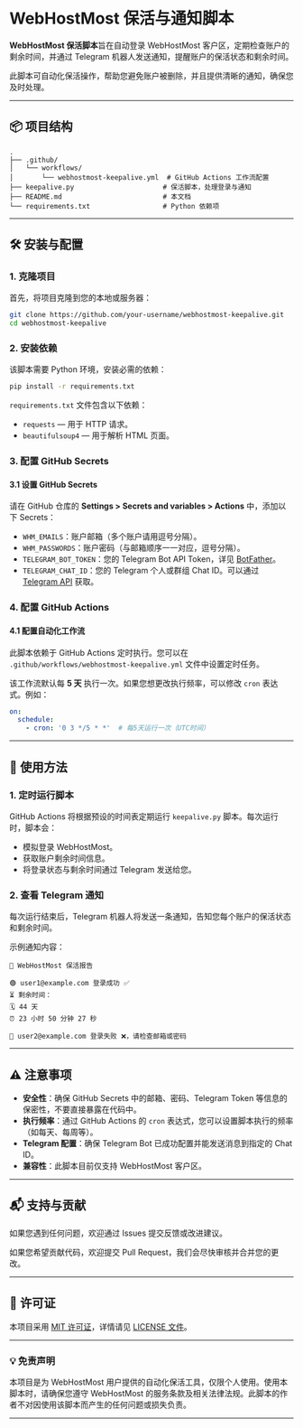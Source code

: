 # WebHostMost 保活与通知脚本

**WebHostMost 保活脚本**旨在自动登录 WebHostMost 客户区，定期检查账户的剩余时间，并通过 Telegram 机器人发送通知，提醒账户的保活状态和剩余时间。

此脚本可自动化保活操作，帮助您避免账户被删除，并且提供清晰的通知，确保您及时处理。

---

## 📦 项目结构

```
.
├── .github/
│   └── workflows/
│       └── webhostmost-keepalive.yml  # GitHub Actions 工作流配置
├── keepalive.py                      # 保活脚本，处理登录与通知
├── README.md                         # 本文档
└── requirements.txt                  # Python 依赖项
```

---

## 🛠️ 安装与配置

### 1. 克隆项目

首先，将项目克隆到您的本地或服务器：

```bash
git clone https://github.com/your-username/webhostmost-keepalive.git
cd webhostmost-keepalive
```

### 2. 安装依赖

该脚本需要 Python 环境，安装必需的依赖：

```bash
pip install -r requirements.txt
```

`requirements.txt` 文件包含以下依赖：

* `requests` — 用于 HTTP 请求。
* `beautifulsoup4` — 用于解析 HTML 页面。

### 3. 配置 GitHub Secrets

#### 3.1 设置 GitHub Secrets

请在 GitHub 仓库的 **Settings > Secrets and variables > Actions** 中，添加以下 Secrets：

* `WHM_EMAILS`：账户邮箱（多个账户请用逗号分隔）。
* `WHM_PASSWORDS`：账户密码（与邮箱顺序一一对应，逗号分隔）。
* `TELEGRAM_BOT_TOKEN`：您的 Telegram Bot API Token，详见 [BotFather](https://core.telegram.org/bots#botfather)。
* `TELEGRAM_CHAT_ID`：您的 Telegram 个人或群组 Chat ID。可以通过 [Telegram API](https://api.telegram.org/bot<YourBotToken>/getUpdates) 获取。

### 4. 配置 GitHub Actions

#### 4.1 配置自动化工作流

此脚本依赖于 GitHub Actions 定时执行。您可以在 `.github/workflows/webhostmost-keepalive.yml` 文件中设置定时任务。

该工作流默认每 **5 天** 执行一次。如果您想更改执行频率，可以修改 `cron` 表达式。例如：

```yaml
on:
  schedule:
    - cron: '0 3 */5 * *'  # 每5天运行一次（UTC时间）
```

---

## 🧰 使用方法

### 1. 定时运行脚本

GitHub Actions 将根据预设的时间表定期运行 `keepalive.py` 脚本。每次运行时，脚本会：

* 模拟登录 WebHostMost。
* 获取账户剩余时间信息。
* 将登录状态与剩余时间通过 Telegram 发送给您。

### 2. 查看 Telegram 通知

每次运行结束后，Telegram 机器人将发送一条通知，告知您每个账户的保活状态和剩余时间。

示例通知内容：

```
📡 WebHostMost 保活报告

🟢 user1@example.com 登录成功 ✅
⏳ 剩余时间：
🗓️ 44 天
⏰ 23 小时 50 分钟 27 秒

🔴 user2@example.com 登录失败 ❌，请检查邮箱或密码
```

---

## ⚠️ 注意事项

* **安全性**：确保 GitHub Secrets 中的邮箱、密码、Telegram Token 等信息的保密性，不要直接暴露在代码中。
* **执行频率**：通过 GitHub Actions 的 `cron` 表达式，您可以设置脚本执行的频率（如每天、每周等）。
* **Telegram 配置**：确保 Telegram Bot 已成功配置并能发送消息到指定的 Chat ID。
* **兼容性**：此脚本目前仅支持 WebHostMost 客户区。

---

## 📬 支持与贡献

如果您遇到任何问题，欢迎通过 Issues 提交反馈或改进建议。

如果您希望贡献代码，欢迎提交 Pull Request，我们会尽快审核并合并您的更改。

---

## 🎯 许可证

本项目采用 [MIT 许可证](LICENSE)，详情请见 [LICENSE 文件](LICENSE)。

---

### 💡 免责声明

本项目是为 WebHostMost 用户提供的自动化保活工具，仅限个人使用。使用本脚本时，请确保您遵守 WebHostMost 的服务条款及相关法律法规。此脚本的作者不对因使用该脚本而产生的任何问题或损失负责。

---
